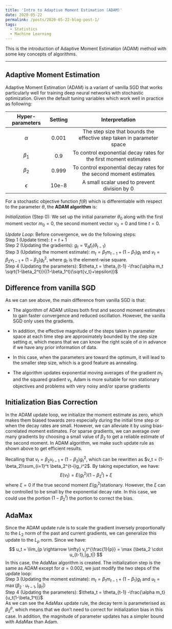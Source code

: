 ```yaml
---
title: 'Intro to Adaptive Moment Estimation (ADAM)'
date: 2020-05-22
permalink: /posts/2020-05-22-blog-post-1/
tags:
  - Statistics
  - Machine Learning
---
```


This is the introduction of Adaptive Moment Estimation (ADAM) method with some key concepts of algorithms.

------
## Adaptive Moment Estimation

Adaptive Moment Estimation (ADAM) is a variant of vanilla SGD that works particularly well for
training deep neural networks with stochastic optimization. Given the default tuning variables
which work well in practice as following:

| Hyper-parameters | Setting |                        Interpretation                        |
| :--------------: | :-----: | :----------------------------------------------------------: |
|     $\alpha$     |  0.001  | The step size that bounds the effective step taken in parameter space |
|    $\beta_1$     |   0.9   | To control exponential decay rates for the first moment estimates |
|    $\beta_2$     |  0.999  | To control exponential decay rates for the second moment estimates |
|    $\epsilon$    |  10e-8  |         A small scalar used to prevent division by 0         |

For a stochastic objective function $f(\theta)$ which is differentiable with respect to the parameter $\theta$, the **ADAM algorithm** is: <br/>

*Initialization* (Step 0): We set up the initial parameter $\theta_0$ along with the first moment vector $m_0=0$, the second moment vector $v_0=0$ and time $t=0$.<br/>

*Update Loop*: Before convergence, we do the following steps:<br/>
Step 1 (Update time): $t=t+1$ <br/>
Step 2 (Updating the gradients): $g_t = \nabla_\theta f_t (\theta_{t-1})$ <br/>
Step 3 (Updating the moment estimate): $m_t = \beta_1 m_{t-1} + (1-\beta_1) g_t$ and $v_t = \beta_2 v_{t-1} + (1-\beta_2) g_t^2$, where $g_t$ is the element-wise square.<br/>
Step 4 (Updating the parameters): $\theta_t = \theta_{t-1} -\frac{\alpha m_t \sqrt{1-\beta_2^t}}{(1-\beta_1^t)(\sqrt{v_t}+\epsilon)}$ <br/>

## Difference from vanilla SGD

As we can see above, the main difference from vanilla SGD is that: <br/>

- The algorithm of ADAM utilizes both first and second moment estimates to gain faster convergence and reduced oscillation. However, the vanilla SGD only uses the gradients.

- In addition, the effective magnitude of the steps taken in parameter space at each time step are approximately bounded by the step size setting $\alpha$, which means that we can know the right scale of $\alpha$ in advance if we have any prior information of data. 
- In this case, when the parameters are toward the optimum, it will lead to the smaller step size, which is a good feature as annealing. 
- The algorithm updates exponential moving averages of the gradient $m_t$ and the squared gradient $v_t$, Adam is more suitable for non stationary objectives and problems with very noisy and/or sparse gradients

## Initialization Bias Correction

In the ADAM update loop, we initialize the moment estimate as zero, which makes them biased towards zero especially during the initial time step or when the decay rates are small. However, we can alleviate it by using bias-correlated moment estimates. For sparse gradients, we can average over many gradients by choosing a small value of $\beta_2$ to get a reliable estimate of the second moment. In ADAM algorithm, we make such update rule as shown above to get efficient results.<br/>

Recalling that $v_t = \beta_2 v_{t-1} + (1-\beta_2) g_t^2$, which can be rewritten as $v_t = (1-\beta_2)\sum_{i=1}^t \beta_2^{t-i}g_i^2$. By taking expectation, we have:<br/>
$$
E(v_t)=E(g_t^2)(1-\beta_2^t) + \xi
$$
where $\xi=0$ if the true second moment $E(g_t^2)$stationary. However, the $\xi$ can be controlled to be small by the exponential decay rate. In this case, we could use the portion $(1-\beta_2^t)$ the portion to correct the bias.

## AdaMax

Since the ADAM update rule is to scale the gradient inversely proportionally to the $L_2$ norm of the past and current gradients, we can generalize this update to the $L_p$ norm. Since we have:<br/>
$$
u_t = \lim_{p \rightarrow \infty} v_t^{\frac{1}{p}} = \max (\beta_2 \cdot u_{t-1},|g_t|)
$$
In this case, the AdaMax algorithm is created. The initialization step is the same as ADAM except for $\alpha = 0.002$, we just modify the two steps of the update loop:<br/>
Step 3 (Updating the moment estimate): $m_t = \beta_1 m_{t-1} + (1-\beta_1) g_t$ and $u_t = \max (\beta_2 \cdot u_{t-1},|g_t|)$<br/>
Step 4 (Updating the parameters): $\theta_t = \theta_{t-1} -\frac{\alpha m_t}{u_t(1-\beta_1^t)}$ <br/>
As we can see the AdaMax update rule, the decay term is parameterised as $\beta_2^p$, which means that we don’t need to correct for initialization bias in this case. In addition, the magnitude of parameter updates has a simpler bound with AdaMax than Adam.